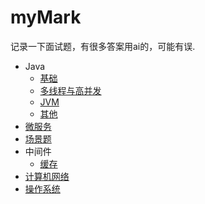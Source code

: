 # myMark
记录一下面试题，有很多答案用ai的，可能有误.

- Java
  - [基础](https://github.com/FTBoojux/myMark/tree/main/Java/basic)
  - [多线程与高并发](https://github.com/FTBoojux/myMark/tree/main/Java/threadAndCurrency) 
  - [JVM](https://github.com/FTBoojux/myMark/tree/main/Java/JVM)
  - [其他](https://github.com/FTBoojux/myMark/tree/main/Java/others)
- [微服务](https://github.com/FTBoojux/myMark/tree/main/microService)
- [场景题](https://github.com/FTBoojux/myMark/tree/main/scenario)
- 中间件
  - [缓存](https://github.com/FTBoojux/myMark/tree/main/middleware/cache)
- [计算机网络](https://github.com/FTBoojux/myMark/tree/main/computerNetwork)
- [操作系统](https://github.com/FTBoojux/myMark/tree/main/os)